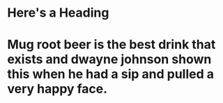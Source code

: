 
# Here's a Heading

# Mug root beer is the best drink that exists and dwayne johnson shown this when he had a sip and pulled a very happy face.


